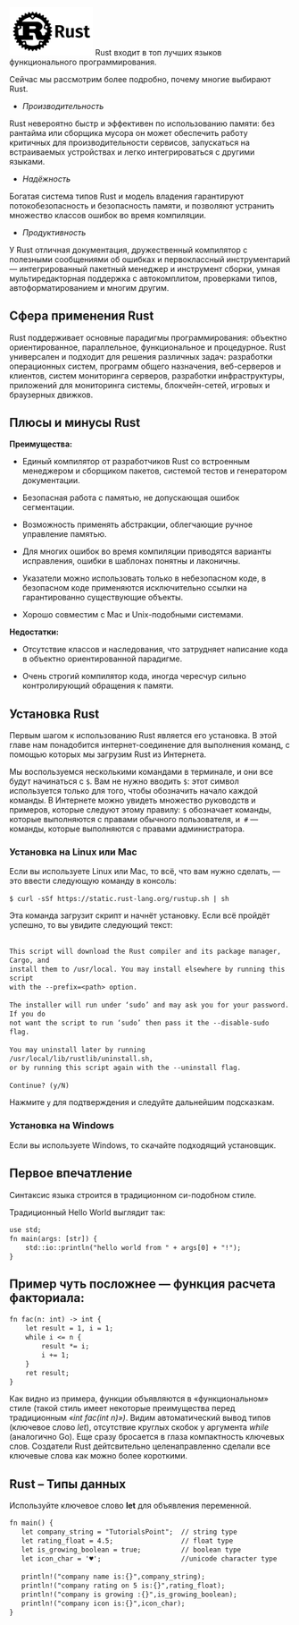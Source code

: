 <img src="https://github.com/Karbovskaya/lisp/blob/master/rust-min.png" width="150" >
Rust входит в топ лучших языков функционального программирования. 

Сейчас мы рассмотрим более подробно, почему многие выбирают Rust.

* _Производительность_

Rust невероятно быстр и эффективен по использованию памяти: без рантайма или сборщика мусора он может обеспечить работу критичных для производительности сервисов, запускаться на встраиваемых устройствах и легко интегрироваться с другими языками.
* _Надёжность_

Богатая система типов Rust и модель владения гарантируют потокобезопасность и безопасность памяти, и позволяют устранить множество классов ошибок во время компиляции.
* _Продуктивность_

У Rust отличная документация, дружественный компилятор с полезными сообщениями об ошибках и первоклассный инструментарий — интегрированный пакетный менеджер и инструмент сборки, умная мультиредакторная поддержка с автокомплитом, проверками типов, автоформатированием и многим другим.

## Сфера применения Rust

Rust поддерживает основные парадигмы программирования: объектно ориентированное, параллельное, функциональное и процедурное. Rust универсален и подходит для решения различных задач: разработки операционных систем, программ общего назначения, веб-серверов и клиентов, систем мониторинга серверов, разработки инфраструктуры, приложений для мониторинга системы, блокчейн-сетей, игровых и браузерных движков.


## Плюсы и минусы Rust
__Преимущества:__
* Единый компилятор от разработчиков Rust со встроенным менеджером и сборщиком пакетов, системой тестов и генератором документации.

* Безопасная работа с памятью, не допускающая ошибок сегментации.

* Возможность применять абстракции, облегчающие ручное управление памятью.

* Для многих ошибок во время компиляции приводятся варианты исправления, ошибки в шаблонах понятны и лаконичны.

* Указатели можно использовать только в небезопасном коде, в безопасном коде применяются исключительно ссылки на гарантированно существующие объекты.

* Хорошо совместим с Mac и Unix-подобными системами.

__Недостатки:__
* Отсутствие классов и наследования, что затрудняет написание кода в объектно ориентированной парадигме.

* Очень строгий компилятор кода, иногда чересчур сильно контролирующий обращения к памяти.

## Установка Rust

Первым шагом к использованию Rust является его установка. В этой главе нам понадобится интернет-соединение для выполнения команд, с помощью которых мы загрузим Rust из Интернета.

Мы воспользуемся несколькими командами в терминале, и они все будут начинаться с ```$```. Вам не нужно вводить ```$```: этот символ используется только для того, чтобы обозначить начало каждой команды. В Интернете можно увидеть множество руководств и примеров, которые следуют этому правилу: ```$``` обозначает команды, которые выполняются с правами обычного пользователя, и``` #``` — команды, которые выполняются с правами администратора.

### Установка на Linux или Mac

Если вы используете Linux или Mac, то всё, что вам нужно сделать, — это ввести следующую команду в консоль:


```$ curl -sSf https://static.rust-lang.org/rustup.sh | sh```

Эта команда загрузит скрипт и начнёт установку. Если всё пройдёт успешно, то вы увидите следующий текст:


```Welcome to Rust.

This script will download the Rust compiler and its package manager, Cargo, and
install them to /usr/local. You may install elsewhere by running this script
with the --prefix=<path> option.

The installer will run under ‘sudo’ and may ask you for your password. If you do
not want the script to run ‘sudo’ then pass it the --disable-sudo flag.

You may uninstall later by running /usr/local/lib/rustlib/uninstall.sh,
or by running this script again with the --uninstall flag.

Continue? (y/N)
```

Нажмите ```y``` для подтверждения и следуйте дальнейшим подсказкам.

### Установка на Windows

Если вы используете Windows, то скачайте подходящий установщик.

## Первое впечатление
Синтаксис языка строится в традиционном си-подобном стиле.

Традиционный Hello World выглядит так:
```
use std;
fn main(args: [str]) {
    std::io::println("hello world from " + args[0] + "!");
}
```
## Пример чуть посложнее — функция расчета факториала:
```
fn fac(n: int) -> int {
    let result = 1, i = 1;
    while i <= n {
        result *= i;
        i += 1;
    }
    ret result;
}
```
Как видно из примера, функции объявляются в «функциональном» стиле (такой стиль имеет некоторые преимущества перед традиционным _«int fac(int n)»)_. Видим автоматический вывод типов (ключевое слово _let_), отсутствие круглых скобок у аргумента _while_ (аналогично Go). Еще сразу бросается в глаза компактность ключевых слов. Создатели Rust дейтсвительно целенаправленно сделали все ключевые слова как можно более короткими.

## Rust – Типы данных

Используйте ключевое слово **let** для объявления переменной.

```
fn main() {
   let company_string = "TutorialsPoint";  // string type
   let rating_float = 4.5;                 // float type
   let is_growing_boolean = true;          // boolean type
   let icon_char = '♥';                    //unicode character type

   println!("company name is:{}",company_string);
   println!("company rating on 5 is:{}",rating_float);
   println!("company is growing :{}",is_growing_boolean);
   println!("company icon is:{}",icon_char);
}
```
